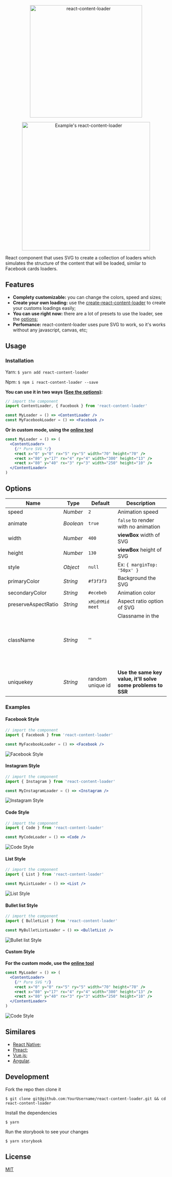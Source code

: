 <p align="center">
  <img width="350
  " alt="react-content-loader" src="https://user-images.githubusercontent.com/4838076/34419335-5669c3f8-ebea-11e7-9668-c47b7846970b.png">
</p>
<p align="center">
  <img width="400" alt="Example's react-content-loader" src="https://user-images.githubusercontent.com/4838076/34308760-ec55df82-e735-11e7-843b-2e311fa7b7d0.gif" />
</p>

React component that uses SVG to create a collection of loaders which simulates the structure of the
content that will be loaded, similar to Facebook cards loaders.

## Features

* **Complety customizable:** you can change the colors, speed and sizes;
* **Create your own loading:** use the
  [create-react-content-loader](https://danilowoz.github.io/create-react-content-loader/) to create
  your customs loadings easily;
* **You can use right now:** there are a lot of presets to use the loader, see the
  [options](#options);
* **Perfomance:** react-content-loader uses pure SVG to work, so it's works without any javascript,
  canvas, etc;

## Usage

### Installation

Yarn: `$ yarn add react-content-loader`

Npm: `$ npm i react-content-loader --save`

**You can use it in two ways ([See the options)](#options):**

```jsx
// import the component
import ContentLoader, { Facebook } from 'react-content-loader'

const MyLoader = () => <ContentLoader />
const MyFacebookLoader = () => <Facebook />
```

**Or in custom mode, using the
[online tool](https://danilowoz.github.io/create-react-content-loader/)**

```jsx
const MyLoader = () => (
  <ContentLoader>
    {/* Pure SVG */}
    <rect x="0" y="0" rx="5" ry="5" width="70" height="70" />
    <rect x="80" y="17" rx="4" ry="4" width="300" height="13" />
    <rect x="80" y="40" rx="3" ry="3" width="250" height="10" />
  </ContentLoader>
)
```

## Options

| Name                | Type      | Default          | Description                                                  |
| ------------------- | --------- | ---------------- | ------------------------------------------------------------ |
| speed               | _Number_  | `2`              | Animation speed                                              |
| animate             | _Boolean_ | `true`           | `false` to render with no animation                          |
| width               | _Number_  | `400`            | **viewBox** width of SVG                                     |
| height              | _Number_  | `130`            | **viewBox** height of SVG                                    |
| style               | _Object_  | `null`           | Ex: `{ marginTop: '50px' }`                                  |
| primaryColor        | _String_  | `#f3f3f3`        | Background the SVG                                           |
| secondaryColor      | _String_  | `#ecebeb`        | Animation color                                              |
| preserveAspectRatio | _String_  | `xMidYMid meet`  | Aspect ratio option of SVG                                   |
| className           | _String_  | ''               | Classname in the <svg />                                     |
| uniquekey           | _String_  | random unique id | **Use the same key value, it'll solve some problems to SSR** |

### Examples

#### Facebook Style

```jsx
// import the component
import { Facebook } from 'react-content-loader'

const MyFacebookLoader = () => <Facebook />
```

![Facebook Style](https://user-images.githubusercontent.com/4838076/34308760-ec55df82-e735-11e7-843b-2e311fa7b7d0.gif)

#### Instagram Style

```jsx
// import the component
import { Instagram } from 'react-content-loader'

const MyInstagramLoader = () => <Instagram />
```

![Instagram Style](https://cloud.githubusercontent.com/assets/4838076/22555637/749f9e26-e94b-11e6-84ff-83cd415c1eb9.gif)

#### Code Style

```jsx
// import the component
import { Code } from 'react-content-loader'

const MyCodeLoader = () => <Code />
```

![Code Style](https://cloud.githubusercontent.com/assets/4838076/22555473/effa54c2-e94a-11e6-9128-9b608bcc69d9.gif)

#### List Style

```jsx
// import the component
import { List } from 'react-content-loader'

const MyListLoader = () => <List />
```

![List Style](https://user-images.githubusercontent.com/2671660/27986068-7a0040d6-63f9-11e7-8e54-dcb220e42fd7.gif)

#### Bullet list Style

```jsx
// import the component
import { BulletList } from 'react-content-loader'

const MyBulletListLoader = () => <BulletList />
```

![Bullet list Style](https://user-images.githubusercontent.com/4838076/31998372-59817bac-b96e-11e7-8ef8-07f61670ee18.gif)

#### Custom Style

**For the custom mode, use the
[online tool](https://danilowoz.github.io/create-react-content-loader/)**

```jsx
const MyLoader = () => (
  <ContentLoader>
    {/* Pure SVG */}
    <rect x="0" y="0" rx="5" ry="5" width="70" height="70" />
    <rect x="80" y="17" rx="4" ry="4" width="300" height="13" />
    <rect x="80" y="40" rx="3" ry="3" width="250" height="10" />
  </ContentLoader>
)
```

![Code Style](https://cloud.githubusercontent.com/assets/4838076/22760218/aa619f32-ee3c-11e6-9cd1-c4af9dd1278e.gif)

## Similares

* [React Native](https://github.com/virusvn/react-native-svg-animated-linear-gradient);
* [Preact](https://github.com/bonitasoft/preact-content-loader);
* [Vue.js](https://github.com/LucasLeandro1204/vue-content-loading);
* [Angular](https://github.com/Gbuomprisco/ngx-content-loading).

## Development

Fork the repo then clone it

`$ git clone git@github.com:YourUsername/react-content-loader.git && cd react-content-loader`

Install the dependencies

`$ yarn`

Run the storybook to see your changes

`$ yarn storybook`

## License

[MIT](https://github.com/danilowoz/react-content-loader/blob/master/LICENSE)
